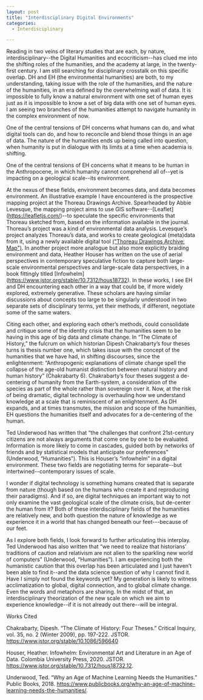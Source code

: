 ```yaml
---
layout: post
title: "Interdisciplinary Digital Environments"
categories:
  - Interdisciplinary

---
```


Reading in two veins of literary studies that are each, by nature, interdisciplinary--the Digital Humanities and ecocriticism--has clued me into the shifting roles of the humanities, and the academy at large, in the twenty-first century. I am still searching for disciplinary crosstalk on this specific overlap. DH and EH (the environmental humanities) are both, to my understanding, taking issue with the role of the humanities, and the nature of the humanities, in an era defined by the overwhelming wall of data. It is impossible to fully know a natural environment with one set of human eyes just as it is impossible to know a set of big data with one set of human eyes. I am seeing two branches of the humanities attempt to navigate humanity in the complex environment of now.


One of the central tensions of DH concerns what humans can do, and what digital tools can do, and how to reconcile and blend those things in an age of data. The nature of the humanities ends up being called into question, when humanity is put in dialogue with its limits at a time when academia is shifting. 


One of the central tensions of EH concerns what it means to be human in the Anthropocene, in which humanity cannot comprehend all of--yet is impacting on a geological scale--its environment. 


At the nexus of these fields, environment becomes data, and data becomes environment. An illustrative example I have encountered is the prospective mapping project at the Thoreau Drawings Archive. Spearheaded by Abbie Levesque, the mapping project aims to use GIS software--[Leaflet] (https://leafletjs.com/)--to speculate the specific environments that Thoreau sketched from, based on the information available in the journal. Thoreau’s project was a kind of environmental data analysis. Levesque’s project analyzes Thoreau’s data, and works to create geological (meta)data from it, using a newly available digital tool [("Thoreau Drawings Archive: Map")](https://thoreaudrawings.northeastern.edu/map/). In another project more analogue but also more explicitly braiding environment and data, Heather Houser has written on the use of aerial perspectives in contemporary speculative fiction to capture both large-scale environmental perspectives and large-scale data perspectives, in a book fittingly titled [Infowhelm] (https://www.jstor.org/stable/10.7312/hous18732). 
In these works, I see EH and DH encountering each other in a way that could be, if more widely explored, extremely generative. These scholars are having similar discussions about concepts too large to be singularly understood in two separate sets of disciplinary terms, yet their methods, if different, negotiate some of the same waters. 


Citing each other, and exploring each other’s methods, could consolidate and critique some of the identity crisis that the humanities seem to be having in this age of big data and climate change. In “The Climate of History,” the fulcrum on which historian Dipesh Chakrabarty’s four theses turns is thesis number one, which takes issue with the concept of the humanities that we have had, in shifting discourses, since the enlightenment: “Anthropogenic explanations of climate change spell the collapse of the age-old humanist distinction between natural history and human history” (Chakrabarty 6). Chakrabarty’s four theses suggest a de-centering of humanity from the Earth-system, a consideration of the species as part of the whole rather than sovereign over it. Now, at the risk of being dramatic, digital technology is overhauling how we understand knowledge at a scale that is reminiscent of an enlightenment. As DH expands, and at times transmutes, the mission and scope of the humanities, EH questions the humanities itself and advocates for a de-centering of the human. 


Ted Underwood has written that “the challenges that confront 21st-century citizens are not always arguments that come one by one to be evaluated. Information is more likely to come in cascades, guided both by networks of friends and by statistical models that anticipate our preferences” (Underwood, “Humanities”). This is Houser’s “infowhelm” in a digital environment. These two fields are negotiating terms for separate--but intertwined--contemporary issues of scale.


I wonder if digital technology is something humans created that is separate from nature (though based on the humans who create it and reproducing their paradigms). And if so, are digital techniques an important way to not only examine the vast geological scale of the climate crisis, but de-center the human from it? Both of these interdisciplinary fields of the humanities are relatively new, and both question the nature of knowledge as we experience it in a world that has changed beneath our feet---because of our feet.


As I explore both fields, I look forward to further articulating this interplay. Ted Underwood has also written that “we need to realize that historians’ traditions of caution and relativism are not alien to the sparkling new world of computers” (Underwood, “Humanities”). I am experiencing both the humanistic caution that this overlap has been articulated and I just haven’t been able to find it--and the data science question of why I cannot find it. Have I simply not found the keywords yet? My generation is likely to witness acclimatization to global, digital connection, and to global climate change. Even the words and metaphors are sharing. In the midst of that, an interdisciplinary theorization of the new scale on which we aim to experience knowledge--if it is not already out there--will be integral.




Works Cited


Chakrabarty, Dipesh. “The Climate of History: Four Theses.” Critical Inquiry, vol. 35, no. 2 (Winter 2009), pp. 197-222. JSTOR. 	https://www.jstor.org/stable/10.1086/596640


Houser, Heather. Infowhelm: Environmental Art and Literature in an Age of Data. Colombia University Press, 2020. JSTOR. 		 	 	https://www.jstor.org/stable/10.7312/hous18732.12.


Underwood, Ted. “Why an Age of Machine Learning Needs the Humanities.” Public Books, 2018. https://www.publicbooks.org/why-an-age-of-machine-learning-needs-the-humanities/.
